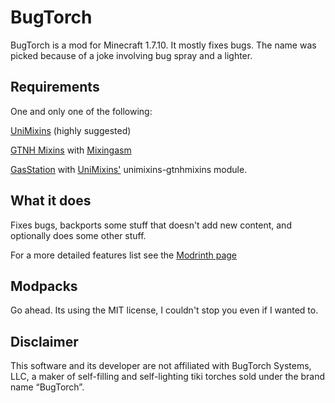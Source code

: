 # BugTorch

BugTorch is a mod for Minecraft 1.7.10. It mostly fixes bugs. The name was picked because of a joke involving bug spray and a lighter.

## Requirements

One and only one of the following:

[UniMixins](https://github.com/LegacyModdingMC/UniMixins) (highly suggested)

[GTNH Mixins](https://github.com/GTNewHorizons/GTNHMixins) with [Mixingasm](https://github.com/makamys/Mixingasm)

[GasStation](https://github.com/FalsePattern/GasStation) with [UniMixins'](https://github.com/LegacyModdingMC/UniMixins) unimixins-gtnhmixins module.

## What it does

Fixes bugs, backports some stuff that doesn't add new content, and optionally does some other stuff.

For a more detailed features list see the [Modrinth page](https://modrinth.com/mod/bugtorch)

## Modpacks

Go ahead. Its using the MIT license, I couldn't stop you even if I wanted to.

## Disclaimer

This software and its developer are not affiliated with BugTorch Systems, LLC, a maker of self-filling and self-lighting tiki torches sold under the brand name “BugTorch”.
